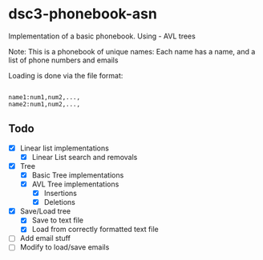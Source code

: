 # dsc3-phonebook-asn

Implementation of a basic phonebook.
Using - AVL trees

Note:
This is a phonebook of unique names:
Each name has a name, and a list of phone numbers and emails

Loading is done via the file format:

```text

name1:num1,num2,...,
name2:num1,num2,...,

```

## Todo

- [X] Linear list implementations
  - [X] Linear List search and removals
- [X] Tree
  - [X] Basic Tree implementations
  - [X] AVL Tree implementations
    - [X] Insertions
    - [X] Deletions
- [X] Save/Load tree
  - [X] Save to text file
  - [X] Load from correctly formatted text file

- [ ] Add email stuff
- [ ] Modify to load/save emails
